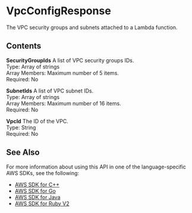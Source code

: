 # VpcConfigResponse<a name="API_VpcConfigResponse"></a>

The VPC security groups and subnets attached to a Lambda function\.

## Contents<a name="API_VpcConfigResponse_Contents"></a>

 **SecurityGroupIds**   <a name="SSS-Type-VpcConfigResponse-SecurityGroupIds"></a>
A list of VPC security groups IDs\.  
Type: Array of strings  
Array Members: Maximum number of 5 items\.  
Required: No

 **SubnetIds**   <a name="SSS-Type-VpcConfigResponse-SubnetIds"></a>
A list of VPC subnet IDs\.  
Type: Array of strings  
Array Members: Maximum number of 16 items\.  
Required: No

 **VpcId**   <a name="SSS-Type-VpcConfigResponse-VpcId"></a>
The ID of the VPC\.  
Type: String  
Required: No

## See Also<a name="API_VpcConfigResponse_SeeAlso"></a>

For more information about using this API in one of the language\-specific AWS SDKs, see the following:
+  [AWS SDK for C\+\+](https://docs.aws.amazon.com/goto/SdkForCpp/lambda-2015-03-31/VpcConfigResponse) 
+  [AWS SDK for Go](https://docs.aws.amazon.com/goto/SdkForGoV1/lambda-2015-03-31/VpcConfigResponse) 
+  [AWS SDK for Java](https://docs.aws.amazon.com/goto/SdkForJava/lambda-2015-03-31/VpcConfigResponse) 
+  [AWS SDK for Ruby V2](https://docs.aws.amazon.com/goto/SdkForRubyV2/lambda-2015-03-31/VpcConfigResponse) 